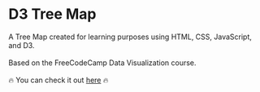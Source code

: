 # D3 Tree Map

A Tree Map created for learning purposes using HTML, CSS, JavaScript, and D3.
<br><br>
Based on the FreeCodeCamp Data Visualization course.
<br><br>
:fire: You can check it out  <a target="_blank" rel="noopener noreferrer" href="https://nmorelli96.github.io/fcc-tree-map/">here</a> :fire: